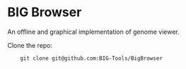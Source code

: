 # BIG Browser
An offline and graphical implementation of genome viewer.


Clone the repo:

        git clone git@github.com:BIG-Tools/BigBrowser



